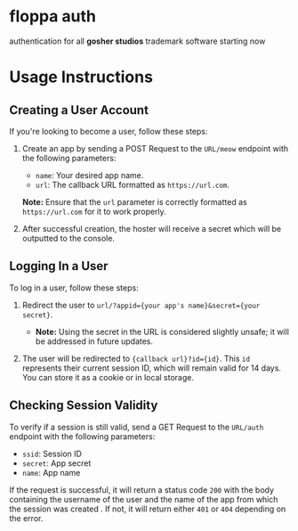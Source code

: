 # floppa auth
authentication for all **gosher studios** trademark software starting now



# Usage Instructions

## Creating a User Account

If you're looking to become a user, follow these steps:

1. Create an app by sending a POST Request to the `URL/meow` endpoint with the following parameters:
   - `name`: Your desired app name.
   - `url`: The callback URL formatted as `https://url.com`.

   **Note:** Ensure that the `url` parameter is correctly formatted as `https://url.com` for it to work properly.



2. After successful creation, the hoster will receive a secret which will be outputted to the console.

## Logging In a User

To log in a user, follow these steps:

1. Redirect the user to `url/?appid={your app's name}&secret={your secret}`. 
   - **Note:** Using the secret in the URL is considered slightly unsafe; it will be addressed in future updates.

2. The user will be redirected to `{callback url}?id={id}`. This `id` represents their current session ID, which will remain valid for 14 days. You can store it as a cookie or in local storage.

## Checking Session Validity

To verify if a session is still valid, send a GET Request to the `URL/auth` endpoint with the following parameters:

- `ssid`: Session ID
- `secret`: App secret
- `name`: App name

If the request is successful, it will return a status code `200` with the body containing the username of the user and the name of the app from which the session was created . If not, it will return either `401` or `404` depending on the error.
